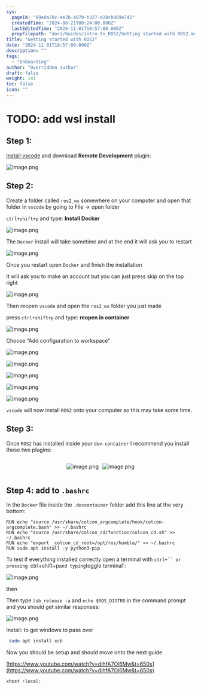 ```yaml
---
sys:
  pageId: "89e0a78c-4e2b-4070-b327-d28cb0694742"
  createdTime: "2024-08-21T00:24:00.000Z"
  lastEditedTime: "2024-11-01T18:57:00.000Z"
  propFilepath: "docs/Guides/intro_to_ROS2/Getting started with ROS2.md"
title: "Getting started with ROS2"
date: "2024-11-01T18:57:00.000Z"
description: ""
tags:
  - "Onboarding"
author: "Overridden author"
draft: false
weight: 141
toc: false
icon: ""
---
```


# TODO: add wsl install

## Step 1:

[Install vscode](https://code.visualstudio.com/download) and download **Remote Development** plugin:

![image.png](https://prod-files-secure.s3.us-west-2.amazonaws.com/d518164a-d88e-44d1-a4ee-3adb3bd8bce0/efb52993-1881-4a40-b95e-6f020334f022/image.png?X-Amz-Algorithm=AWS4-HMAC-SHA256&X-Amz-Content-Sha256=UNSIGNED-PAYLOAD&X-Amz-Credential=ASIAZI2LB466SUUDU56P%2F20250306%2Fus-west-2%2Fs3%2Faws4_request&X-Amz-Date=20250306T181049Z&X-Amz-Expires=3600&X-Amz-Security-Token=IQoJb3JpZ2luX2VjEOn%2F%2F%2F%2F%2F%2F%2F%2F%2F%2FwEaCXVzLXdlc3QtMiJGMEQCIDFQjVfsF2FxXK%2Bj5NccgIOU1kQZ2rO9mt3FJo1Is6OwAiB9tOnHaMcrw0ylkaSO%2B7i6f6hF5JubXjMQqHU4w3rjDCr%2FAwgyEAAaDDYzNzQyMzE4MzgwNSIMry0%2F0O5ufdrYON6JKtwDW7x1a1t%2BsgsToFGYtHJtmLVclE8zfpeS%2FrJRIlyuw8SwwjxtcXlUNwSs7BALfNyXI%2FvRMg08T8%2BSErhiQ74GF28eaRZImSpb4rEHI0O3%2FE3otFDw9pFM2Y%2BkheVupPsnsltx%2BY6GG2Ls9sKUlDrSOG%2F95uuQNn6SDr0adt1Gu%2BHTmRhA6QZVl%2B3fVorkgKhVStbuGP0ddvLkbnoX8EoRynL6JYmvKx46um4%2BvknxekyhXBB4knmpE7RqRbV%2FWGzAQ2KVoYxEw3oGWfKrtuxJhz3%2Frj7t4eUroH9gIX6zQzTsV7Vv2usTWdzyPSyNAp5un8Gbb7YpVM7pcEG39YbAhZYGAHTeEhe0Z5SkDGkuuK9eQZQhhltEyCM6DjrKqq42oSgwhPSMgYKAIeDWEPoIpneJopCLeMesNL5P%2BE4K3%2FFbEUFMWH0fmqrcTfwxSQR4Fg3Iy6D0jyy3g2L9ocA2LeDIkAnRaEV081qdYwTwRFHv%2Ba2Uv4LniKQ5xnHx0hMZ0AcfEE5BYytbAkX31fXNq9BVvN2MW73YGPR6W%2BOYq0gCrcdXyGVq0LfdXekvKNFdPgR0uQz%2FggNDxVgw3IjV6mihNWOAYI9HguRbNTlLOxtsbgT2J41uX9svFG8w8K2nvgY6pgEqXi8w%2BjFQBYzQZWUq7%2FlR35jv5fek%2BxkrJ2yVH%2FfGbaU%2F6jAln67ol0wsktsNqRnamAW8NoQGAt5K%2FX1L%2FFz2Wm4DX2sZRbwmFWzCcOw17RAM%2Fqd9bV9Vgfc7c65jJ4RcnZ1cGKgkkDZEDCP5ijqGEbnfvXQlWYFRQwAreS%2FmrF0lgCNBCnQHAG7RpdpaaJi3dO%2FuX2swgSJvsGiWrM54HqayQslw&X-Amz-Signature=85e1f74f64828148890b00b18d9f6cb26d6f8b1f4c35fef6c1cff3cd24d2b82b&X-Amz-SignedHeaders=host&x-id=GetObject)

## Step 2:

Create a folder called `ros2_ws` somewhere on your computer and open that folder in `vscode` by going to File → open folder 

`ctrl+shift+p` and type: **Install Docker**

![image.png](https://prod-files-secure.s3.us-west-2.amazonaws.com/d518164a-d88e-44d1-a4ee-3adb3bd8bce0/2269dc0e-1cd5-47ff-bceb-c04ad9b2eab0/image.png?X-Amz-Algorithm=AWS4-HMAC-SHA256&X-Amz-Content-Sha256=UNSIGNED-PAYLOAD&X-Amz-Credential=ASIAZI2LB466SUUDU56P%2F20250306%2Fus-west-2%2Fs3%2Faws4_request&X-Amz-Date=20250306T181049Z&X-Amz-Expires=3600&X-Amz-Security-Token=IQoJb3JpZ2luX2VjEOn%2F%2F%2F%2F%2F%2F%2F%2F%2F%2FwEaCXVzLXdlc3QtMiJGMEQCIDFQjVfsF2FxXK%2Bj5NccgIOU1kQZ2rO9mt3FJo1Is6OwAiB9tOnHaMcrw0ylkaSO%2B7i6f6hF5JubXjMQqHU4w3rjDCr%2FAwgyEAAaDDYzNzQyMzE4MzgwNSIMry0%2F0O5ufdrYON6JKtwDW7x1a1t%2BsgsToFGYtHJtmLVclE8zfpeS%2FrJRIlyuw8SwwjxtcXlUNwSs7BALfNyXI%2FvRMg08T8%2BSErhiQ74GF28eaRZImSpb4rEHI0O3%2FE3otFDw9pFM2Y%2BkheVupPsnsltx%2BY6GG2Ls9sKUlDrSOG%2F95uuQNn6SDr0adt1Gu%2BHTmRhA6QZVl%2B3fVorkgKhVStbuGP0ddvLkbnoX8EoRynL6JYmvKx46um4%2BvknxekyhXBB4knmpE7RqRbV%2FWGzAQ2KVoYxEw3oGWfKrtuxJhz3%2Frj7t4eUroH9gIX6zQzTsV7Vv2usTWdzyPSyNAp5un8Gbb7YpVM7pcEG39YbAhZYGAHTeEhe0Z5SkDGkuuK9eQZQhhltEyCM6DjrKqq42oSgwhPSMgYKAIeDWEPoIpneJopCLeMesNL5P%2BE4K3%2FFbEUFMWH0fmqrcTfwxSQR4Fg3Iy6D0jyy3g2L9ocA2LeDIkAnRaEV081qdYwTwRFHv%2Ba2Uv4LniKQ5xnHx0hMZ0AcfEE5BYytbAkX31fXNq9BVvN2MW73YGPR6W%2BOYq0gCrcdXyGVq0LfdXekvKNFdPgR0uQz%2FggNDxVgw3IjV6mihNWOAYI9HguRbNTlLOxtsbgT2J41uX9svFG8w8K2nvgY6pgEqXi8w%2BjFQBYzQZWUq7%2FlR35jv5fek%2BxkrJ2yVH%2FfGbaU%2F6jAln67ol0wsktsNqRnamAW8NoQGAt5K%2FX1L%2FFz2Wm4DX2sZRbwmFWzCcOw17RAM%2Fqd9bV9Vgfc7c65jJ4RcnZ1cGKgkkDZEDCP5ijqGEbnfvXQlWYFRQwAreS%2FmrF0lgCNBCnQHAG7RpdpaaJi3dO%2FuX2swgSJvsGiWrM54HqayQslw&X-Amz-Signature=ce47cf1d278f79cbee182088d889fcf7b1e08bc19c9caac880709defe0036b1b&X-Amz-SignedHeaders=host&x-id=GetObject)

The `Docker` install will take sometime and at the end it will ask you to restart

![image.png](https://prod-files-secure.s3.us-west-2.amazonaws.com/d518164a-d88e-44d1-a4ee-3adb3bd8bce0/ed233f78-be33-4b1f-b89c-9c346c0e961e/image.png?X-Amz-Algorithm=AWS4-HMAC-SHA256&X-Amz-Content-Sha256=UNSIGNED-PAYLOAD&X-Amz-Credential=ASIAZI2LB466SUUDU56P%2F20250306%2Fus-west-2%2Fs3%2Faws4_request&X-Amz-Date=20250306T181049Z&X-Amz-Expires=3600&X-Amz-Security-Token=IQoJb3JpZ2luX2VjEOn%2F%2F%2F%2F%2F%2F%2F%2F%2F%2FwEaCXVzLXdlc3QtMiJGMEQCIDFQjVfsF2FxXK%2Bj5NccgIOU1kQZ2rO9mt3FJo1Is6OwAiB9tOnHaMcrw0ylkaSO%2B7i6f6hF5JubXjMQqHU4w3rjDCr%2FAwgyEAAaDDYzNzQyMzE4MzgwNSIMry0%2F0O5ufdrYON6JKtwDW7x1a1t%2BsgsToFGYtHJtmLVclE8zfpeS%2FrJRIlyuw8SwwjxtcXlUNwSs7BALfNyXI%2FvRMg08T8%2BSErhiQ74GF28eaRZImSpb4rEHI0O3%2FE3otFDw9pFM2Y%2BkheVupPsnsltx%2BY6GG2Ls9sKUlDrSOG%2F95uuQNn6SDr0adt1Gu%2BHTmRhA6QZVl%2B3fVorkgKhVStbuGP0ddvLkbnoX8EoRynL6JYmvKx46um4%2BvknxekyhXBB4knmpE7RqRbV%2FWGzAQ2KVoYxEw3oGWfKrtuxJhz3%2Frj7t4eUroH9gIX6zQzTsV7Vv2usTWdzyPSyNAp5un8Gbb7YpVM7pcEG39YbAhZYGAHTeEhe0Z5SkDGkuuK9eQZQhhltEyCM6DjrKqq42oSgwhPSMgYKAIeDWEPoIpneJopCLeMesNL5P%2BE4K3%2FFbEUFMWH0fmqrcTfwxSQR4Fg3Iy6D0jyy3g2L9ocA2LeDIkAnRaEV081qdYwTwRFHv%2Ba2Uv4LniKQ5xnHx0hMZ0AcfEE5BYytbAkX31fXNq9BVvN2MW73YGPR6W%2BOYq0gCrcdXyGVq0LfdXekvKNFdPgR0uQz%2FggNDxVgw3IjV6mihNWOAYI9HguRbNTlLOxtsbgT2J41uX9svFG8w8K2nvgY6pgEqXi8w%2BjFQBYzQZWUq7%2FlR35jv5fek%2BxkrJ2yVH%2FfGbaU%2F6jAln67ol0wsktsNqRnamAW8NoQGAt5K%2FX1L%2FFz2Wm4DX2sZRbwmFWzCcOw17RAM%2Fqd9bV9Vgfc7c65jJ4RcnZ1cGKgkkDZEDCP5ijqGEbnfvXQlWYFRQwAreS%2FmrF0lgCNBCnQHAG7RpdpaaJi3dO%2FuX2swgSJvsGiWrM54HqayQslw&X-Amz-Signature=43bb4ed884f7e9a04eb9d21835ba96abe5169f5dad819a7ff780b7dff1fd6fcd&X-Amz-SignedHeaders=host&x-id=GetObject)

Once you restart open `Docker` and finish the installation

It will ask you to make an account but you can just press skip on the top right

![image.png](https://prod-files-secure.s3.us-west-2.amazonaws.com/d518164a-d88e-44d1-a4ee-3adb3bd8bce0/21010ad9-1659-4fd9-9f59-9932a09b2a3d/image.png?X-Amz-Algorithm=AWS4-HMAC-SHA256&X-Amz-Content-Sha256=UNSIGNED-PAYLOAD&X-Amz-Credential=ASIAZI2LB466SUUDU56P%2F20250306%2Fus-west-2%2Fs3%2Faws4_request&X-Amz-Date=20250306T181049Z&X-Amz-Expires=3600&X-Amz-Security-Token=IQoJb3JpZ2luX2VjEOn%2F%2F%2F%2F%2F%2F%2F%2F%2F%2FwEaCXVzLXdlc3QtMiJGMEQCIDFQjVfsF2FxXK%2Bj5NccgIOU1kQZ2rO9mt3FJo1Is6OwAiB9tOnHaMcrw0ylkaSO%2B7i6f6hF5JubXjMQqHU4w3rjDCr%2FAwgyEAAaDDYzNzQyMzE4MzgwNSIMry0%2F0O5ufdrYON6JKtwDW7x1a1t%2BsgsToFGYtHJtmLVclE8zfpeS%2FrJRIlyuw8SwwjxtcXlUNwSs7BALfNyXI%2FvRMg08T8%2BSErhiQ74GF28eaRZImSpb4rEHI0O3%2FE3otFDw9pFM2Y%2BkheVupPsnsltx%2BY6GG2Ls9sKUlDrSOG%2F95uuQNn6SDr0adt1Gu%2BHTmRhA6QZVl%2B3fVorkgKhVStbuGP0ddvLkbnoX8EoRynL6JYmvKx46um4%2BvknxekyhXBB4knmpE7RqRbV%2FWGzAQ2KVoYxEw3oGWfKrtuxJhz3%2Frj7t4eUroH9gIX6zQzTsV7Vv2usTWdzyPSyNAp5un8Gbb7YpVM7pcEG39YbAhZYGAHTeEhe0Z5SkDGkuuK9eQZQhhltEyCM6DjrKqq42oSgwhPSMgYKAIeDWEPoIpneJopCLeMesNL5P%2BE4K3%2FFbEUFMWH0fmqrcTfwxSQR4Fg3Iy6D0jyy3g2L9ocA2LeDIkAnRaEV081qdYwTwRFHv%2Ba2Uv4LniKQ5xnHx0hMZ0AcfEE5BYytbAkX31fXNq9BVvN2MW73YGPR6W%2BOYq0gCrcdXyGVq0LfdXekvKNFdPgR0uQz%2FggNDxVgw3IjV6mihNWOAYI9HguRbNTlLOxtsbgT2J41uX9svFG8w8K2nvgY6pgEqXi8w%2BjFQBYzQZWUq7%2FlR35jv5fek%2BxkrJ2yVH%2FfGbaU%2F6jAln67ol0wsktsNqRnamAW8NoQGAt5K%2FX1L%2FFz2Wm4DX2sZRbwmFWzCcOw17RAM%2Fqd9bV9Vgfc7c65jJ4RcnZ1cGKgkkDZEDCP5ijqGEbnfvXQlWYFRQwAreS%2FmrF0lgCNBCnQHAG7RpdpaaJi3dO%2FuX2swgSJvsGiWrM54HqayQslw&X-Amz-Signature=6c1d04299ab5046a778516ea9eced2fba67f10c2308a5492baf8eeaa02a4bd72&X-Amz-SignedHeaders=host&x-id=GetObject)

Then reopen `vscode` and open the `ros2_ws` folder you just made

press `ctrl+shift+p` and type: **reopen in container**

![image.png](https://prod-files-secure.s3.us-west-2.amazonaws.com/d518164a-d88e-44d1-a4ee-3adb3bd8bce0/4e93b8c2-41ad-488c-8095-c74205196118/image.png?X-Amz-Algorithm=AWS4-HMAC-SHA256&X-Amz-Content-Sha256=UNSIGNED-PAYLOAD&X-Amz-Credential=ASIAZI2LB466SUUDU56P%2F20250306%2Fus-west-2%2Fs3%2Faws4_request&X-Amz-Date=20250306T181049Z&X-Amz-Expires=3600&X-Amz-Security-Token=IQoJb3JpZ2luX2VjEOn%2F%2F%2F%2F%2F%2F%2F%2F%2F%2FwEaCXVzLXdlc3QtMiJGMEQCIDFQjVfsF2FxXK%2Bj5NccgIOU1kQZ2rO9mt3FJo1Is6OwAiB9tOnHaMcrw0ylkaSO%2B7i6f6hF5JubXjMQqHU4w3rjDCr%2FAwgyEAAaDDYzNzQyMzE4MzgwNSIMry0%2F0O5ufdrYON6JKtwDW7x1a1t%2BsgsToFGYtHJtmLVclE8zfpeS%2FrJRIlyuw8SwwjxtcXlUNwSs7BALfNyXI%2FvRMg08T8%2BSErhiQ74GF28eaRZImSpb4rEHI0O3%2FE3otFDw9pFM2Y%2BkheVupPsnsltx%2BY6GG2Ls9sKUlDrSOG%2F95uuQNn6SDr0adt1Gu%2BHTmRhA6QZVl%2B3fVorkgKhVStbuGP0ddvLkbnoX8EoRynL6JYmvKx46um4%2BvknxekyhXBB4knmpE7RqRbV%2FWGzAQ2KVoYxEw3oGWfKrtuxJhz3%2Frj7t4eUroH9gIX6zQzTsV7Vv2usTWdzyPSyNAp5un8Gbb7YpVM7pcEG39YbAhZYGAHTeEhe0Z5SkDGkuuK9eQZQhhltEyCM6DjrKqq42oSgwhPSMgYKAIeDWEPoIpneJopCLeMesNL5P%2BE4K3%2FFbEUFMWH0fmqrcTfwxSQR4Fg3Iy6D0jyy3g2L9ocA2LeDIkAnRaEV081qdYwTwRFHv%2Ba2Uv4LniKQ5xnHx0hMZ0AcfEE5BYytbAkX31fXNq9BVvN2MW73YGPR6W%2BOYq0gCrcdXyGVq0LfdXekvKNFdPgR0uQz%2FggNDxVgw3IjV6mihNWOAYI9HguRbNTlLOxtsbgT2J41uX9svFG8w8K2nvgY6pgEqXi8w%2BjFQBYzQZWUq7%2FlR35jv5fek%2BxkrJ2yVH%2FfGbaU%2F6jAln67ol0wsktsNqRnamAW8NoQGAt5K%2FX1L%2FFz2Wm4DX2sZRbwmFWzCcOw17RAM%2Fqd9bV9Vgfc7c65jJ4RcnZ1cGKgkkDZEDCP5ijqGEbnfvXQlWYFRQwAreS%2FmrF0lgCNBCnQHAG7RpdpaaJi3dO%2FuX2swgSJvsGiWrM54HqayQslw&X-Amz-Signature=6d2c187cb194ba15b6a448e579354c25dd2ae90c413d5f334cbab3e8eef21c41&X-Amz-SignedHeaders=host&x-id=GetObject)

Choose “Add configuration to workspace”

![image.png](https://prod-files-secure.s3.us-west-2.amazonaws.com/d518164a-d88e-44d1-a4ee-3adb3bd8bce0/9560b282-5060-4989-ba37-97e7b2c22476/image.png?X-Amz-Algorithm=AWS4-HMAC-SHA256&X-Amz-Content-Sha256=UNSIGNED-PAYLOAD&X-Amz-Credential=ASIAZI2LB466SUUDU56P%2F20250306%2Fus-west-2%2Fs3%2Faws4_request&X-Amz-Date=20250306T181049Z&X-Amz-Expires=3600&X-Amz-Security-Token=IQoJb3JpZ2luX2VjEOn%2F%2F%2F%2F%2F%2F%2F%2F%2F%2FwEaCXVzLXdlc3QtMiJGMEQCIDFQjVfsF2FxXK%2Bj5NccgIOU1kQZ2rO9mt3FJo1Is6OwAiB9tOnHaMcrw0ylkaSO%2B7i6f6hF5JubXjMQqHU4w3rjDCr%2FAwgyEAAaDDYzNzQyMzE4MzgwNSIMry0%2F0O5ufdrYON6JKtwDW7x1a1t%2BsgsToFGYtHJtmLVclE8zfpeS%2FrJRIlyuw8SwwjxtcXlUNwSs7BALfNyXI%2FvRMg08T8%2BSErhiQ74GF28eaRZImSpb4rEHI0O3%2FE3otFDw9pFM2Y%2BkheVupPsnsltx%2BY6GG2Ls9sKUlDrSOG%2F95uuQNn6SDr0adt1Gu%2BHTmRhA6QZVl%2B3fVorkgKhVStbuGP0ddvLkbnoX8EoRynL6JYmvKx46um4%2BvknxekyhXBB4knmpE7RqRbV%2FWGzAQ2KVoYxEw3oGWfKrtuxJhz3%2Frj7t4eUroH9gIX6zQzTsV7Vv2usTWdzyPSyNAp5un8Gbb7YpVM7pcEG39YbAhZYGAHTeEhe0Z5SkDGkuuK9eQZQhhltEyCM6DjrKqq42oSgwhPSMgYKAIeDWEPoIpneJopCLeMesNL5P%2BE4K3%2FFbEUFMWH0fmqrcTfwxSQR4Fg3Iy6D0jyy3g2L9ocA2LeDIkAnRaEV081qdYwTwRFHv%2Ba2Uv4LniKQ5xnHx0hMZ0AcfEE5BYytbAkX31fXNq9BVvN2MW73YGPR6W%2BOYq0gCrcdXyGVq0LfdXekvKNFdPgR0uQz%2FggNDxVgw3IjV6mihNWOAYI9HguRbNTlLOxtsbgT2J41uX9svFG8w8K2nvgY6pgEqXi8w%2BjFQBYzQZWUq7%2FlR35jv5fek%2BxkrJ2yVH%2FfGbaU%2F6jAln67ol0wsktsNqRnamAW8NoQGAt5K%2FX1L%2FFz2Wm4DX2sZRbwmFWzCcOw17RAM%2Fqd9bV9Vgfc7c65jJ4RcnZ1cGKgkkDZEDCP5ijqGEbnfvXQlWYFRQwAreS%2FmrF0lgCNBCnQHAG7RpdpaaJi3dO%2FuX2swgSJvsGiWrM54HqayQslw&X-Amz-Signature=502c2908ed7d92f09c6355ecb8a0a00e5406b36edc0f62419927355a51ffdb13&X-Amz-SignedHeaders=host&x-id=GetObject)

![image.png](https://prod-files-secure.s3.us-west-2.amazonaws.com/d518164a-d88e-44d1-a4ee-3adb3bd8bce0/2ee63f81-886b-48e8-a553-dc6e5eac99e4/image.png?X-Amz-Algorithm=AWS4-HMAC-SHA256&X-Amz-Content-Sha256=UNSIGNED-PAYLOAD&X-Amz-Credential=ASIAZI2LB466SUUDU56P%2F20250306%2Fus-west-2%2Fs3%2Faws4_request&X-Amz-Date=20250306T181049Z&X-Amz-Expires=3600&X-Amz-Security-Token=IQoJb3JpZ2luX2VjEOn%2F%2F%2F%2F%2F%2F%2F%2F%2F%2FwEaCXVzLXdlc3QtMiJGMEQCIDFQjVfsF2FxXK%2Bj5NccgIOU1kQZ2rO9mt3FJo1Is6OwAiB9tOnHaMcrw0ylkaSO%2B7i6f6hF5JubXjMQqHU4w3rjDCr%2FAwgyEAAaDDYzNzQyMzE4MzgwNSIMry0%2F0O5ufdrYON6JKtwDW7x1a1t%2BsgsToFGYtHJtmLVclE8zfpeS%2FrJRIlyuw8SwwjxtcXlUNwSs7BALfNyXI%2FvRMg08T8%2BSErhiQ74GF28eaRZImSpb4rEHI0O3%2FE3otFDw9pFM2Y%2BkheVupPsnsltx%2BY6GG2Ls9sKUlDrSOG%2F95uuQNn6SDr0adt1Gu%2BHTmRhA6QZVl%2B3fVorkgKhVStbuGP0ddvLkbnoX8EoRynL6JYmvKx46um4%2BvknxekyhXBB4knmpE7RqRbV%2FWGzAQ2KVoYxEw3oGWfKrtuxJhz3%2Frj7t4eUroH9gIX6zQzTsV7Vv2usTWdzyPSyNAp5un8Gbb7YpVM7pcEG39YbAhZYGAHTeEhe0Z5SkDGkuuK9eQZQhhltEyCM6DjrKqq42oSgwhPSMgYKAIeDWEPoIpneJopCLeMesNL5P%2BE4K3%2FFbEUFMWH0fmqrcTfwxSQR4Fg3Iy6D0jyy3g2L9ocA2LeDIkAnRaEV081qdYwTwRFHv%2Ba2Uv4LniKQ5xnHx0hMZ0AcfEE5BYytbAkX31fXNq9BVvN2MW73YGPR6W%2BOYq0gCrcdXyGVq0LfdXekvKNFdPgR0uQz%2FggNDxVgw3IjV6mihNWOAYI9HguRbNTlLOxtsbgT2J41uX9svFG8w8K2nvgY6pgEqXi8w%2BjFQBYzQZWUq7%2FlR35jv5fek%2BxkrJ2yVH%2FfGbaU%2F6jAln67ol0wsktsNqRnamAW8NoQGAt5K%2FX1L%2FFz2Wm4DX2sZRbwmFWzCcOw17RAM%2Fqd9bV9Vgfc7c65jJ4RcnZ1cGKgkkDZEDCP5ijqGEbnfvXQlWYFRQwAreS%2FmrF0lgCNBCnQHAG7RpdpaaJi3dO%2FuX2swgSJvsGiWrM54HqayQslw&X-Amz-Signature=1422841804d81bff359eb6f92afee12d595286049ca98c18484e51a93716fcd1&X-Amz-SignedHeaders=host&x-id=GetObject)

![image.png](https://prod-files-secure.s3.us-west-2.amazonaws.com/d518164a-d88e-44d1-a4ee-3adb3bd8bce0/ae1580b2-b048-407e-aed9-b584224a7a04/image.png?X-Amz-Algorithm=AWS4-HMAC-SHA256&X-Amz-Content-Sha256=UNSIGNED-PAYLOAD&X-Amz-Credential=ASIAZI2LB466SUUDU56P%2F20250306%2Fus-west-2%2Fs3%2Faws4_request&X-Amz-Date=20250306T181049Z&X-Amz-Expires=3600&X-Amz-Security-Token=IQoJb3JpZ2luX2VjEOn%2F%2F%2F%2F%2F%2F%2F%2F%2F%2FwEaCXVzLXdlc3QtMiJGMEQCIDFQjVfsF2FxXK%2Bj5NccgIOU1kQZ2rO9mt3FJo1Is6OwAiB9tOnHaMcrw0ylkaSO%2B7i6f6hF5JubXjMQqHU4w3rjDCr%2FAwgyEAAaDDYzNzQyMzE4MzgwNSIMry0%2F0O5ufdrYON6JKtwDW7x1a1t%2BsgsToFGYtHJtmLVclE8zfpeS%2FrJRIlyuw8SwwjxtcXlUNwSs7BALfNyXI%2FvRMg08T8%2BSErhiQ74GF28eaRZImSpb4rEHI0O3%2FE3otFDw9pFM2Y%2BkheVupPsnsltx%2BY6GG2Ls9sKUlDrSOG%2F95uuQNn6SDr0adt1Gu%2BHTmRhA6QZVl%2B3fVorkgKhVStbuGP0ddvLkbnoX8EoRynL6JYmvKx46um4%2BvknxekyhXBB4knmpE7RqRbV%2FWGzAQ2KVoYxEw3oGWfKrtuxJhz3%2Frj7t4eUroH9gIX6zQzTsV7Vv2usTWdzyPSyNAp5un8Gbb7YpVM7pcEG39YbAhZYGAHTeEhe0Z5SkDGkuuK9eQZQhhltEyCM6DjrKqq42oSgwhPSMgYKAIeDWEPoIpneJopCLeMesNL5P%2BE4K3%2FFbEUFMWH0fmqrcTfwxSQR4Fg3Iy6D0jyy3g2L9ocA2LeDIkAnRaEV081qdYwTwRFHv%2Ba2Uv4LniKQ5xnHx0hMZ0AcfEE5BYytbAkX31fXNq9BVvN2MW73YGPR6W%2BOYq0gCrcdXyGVq0LfdXekvKNFdPgR0uQz%2FggNDxVgw3IjV6mihNWOAYI9HguRbNTlLOxtsbgT2J41uX9svFG8w8K2nvgY6pgEqXi8w%2BjFQBYzQZWUq7%2FlR35jv5fek%2BxkrJ2yVH%2FfGbaU%2F6jAln67ol0wsktsNqRnamAW8NoQGAt5K%2FX1L%2FFz2Wm4DX2sZRbwmFWzCcOw17RAM%2Fqd9bV9Vgfc7c65jJ4RcnZ1cGKgkkDZEDCP5ijqGEbnfvXQlWYFRQwAreS%2FmrF0lgCNBCnQHAG7RpdpaaJi3dO%2FuX2swgSJvsGiWrM54HqayQslw&X-Amz-Signature=882762ea7ba738e636c9b55133498e529443dc198a9ec1455292f8a98d6e84a1&X-Amz-SignedHeaders=host&x-id=GetObject)

![image.png](https://prod-files-secure.s3.us-west-2.amazonaws.com/d518164a-d88e-44d1-a4ee-3adb3bd8bce0/53255b28-f75e-430f-b9e3-c0ac8577e42b/image.png?X-Amz-Algorithm=AWS4-HMAC-SHA256&X-Amz-Content-Sha256=UNSIGNED-PAYLOAD&X-Amz-Credential=ASIAZI2LB466SUUDU56P%2F20250306%2Fus-west-2%2Fs3%2Faws4_request&X-Amz-Date=20250306T181049Z&X-Amz-Expires=3600&X-Amz-Security-Token=IQoJb3JpZ2luX2VjEOn%2F%2F%2F%2F%2F%2F%2F%2F%2F%2FwEaCXVzLXdlc3QtMiJGMEQCIDFQjVfsF2FxXK%2Bj5NccgIOU1kQZ2rO9mt3FJo1Is6OwAiB9tOnHaMcrw0ylkaSO%2B7i6f6hF5JubXjMQqHU4w3rjDCr%2FAwgyEAAaDDYzNzQyMzE4MzgwNSIMry0%2F0O5ufdrYON6JKtwDW7x1a1t%2BsgsToFGYtHJtmLVclE8zfpeS%2FrJRIlyuw8SwwjxtcXlUNwSs7BALfNyXI%2FvRMg08T8%2BSErhiQ74GF28eaRZImSpb4rEHI0O3%2FE3otFDw9pFM2Y%2BkheVupPsnsltx%2BY6GG2Ls9sKUlDrSOG%2F95uuQNn6SDr0adt1Gu%2BHTmRhA6QZVl%2B3fVorkgKhVStbuGP0ddvLkbnoX8EoRynL6JYmvKx46um4%2BvknxekyhXBB4knmpE7RqRbV%2FWGzAQ2KVoYxEw3oGWfKrtuxJhz3%2Frj7t4eUroH9gIX6zQzTsV7Vv2usTWdzyPSyNAp5un8Gbb7YpVM7pcEG39YbAhZYGAHTeEhe0Z5SkDGkuuK9eQZQhhltEyCM6DjrKqq42oSgwhPSMgYKAIeDWEPoIpneJopCLeMesNL5P%2BE4K3%2FFbEUFMWH0fmqrcTfwxSQR4Fg3Iy6D0jyy3g2L9ocA2LeDIkAnRaEV081qdYwTwRFHv%2Ba2Uv4LniKQ5xnHx0hMZ0AcfEE5BYytbAkX31fXNq9BVvN2MW73YGPR6W%2BOYq0gCrcdXyGVq0LfdXekvKNFdPgR0uQz%2FggNDxVgw3IjV6mihNWOAYI9HguRbNTlLOxtsbgT2J41uX9svFG8w8K2nvgY6pgEqXi8w%2BjFQBYzQZWUq7%2FlR35jv5fek%2BxkrJ2yVH%2FfGbaU%2F6jAln67ol0wsktsNqRnamAW8NoQGAt5K%2FX1L%2FFz2Wm4DX2sZRbwmFWzCcOw17RAM%2Fqd9bV9Vgfc7c65jJ4RcnZ1cGKgkkDZEDCP5ijqGEbnfvXQlWYFRQwAreS%2FmrF0lgCNBCnQHAG7RpdpaaJi3dO%2FuX2swgSJvsGiWrM54HqayQslw&X-Amz-Signature=876f5f2d507a79a2e1dad99061c6441ba0a2af7e5cc3dccf45cb1ac449ce6a91&X-Amz-SignedHeaders=host&x-id=GetObject)

![image.png](https://prod-files-secure.s3.us-west-2.amazonaws.com/d518164a-d88e-44d1-a4ee-3adb3bd8bce0/7c562767-5af9-4ffb-97d1-327bcdf4ee00/image.png?X-Amz-Algorithm=AWS4-HMAC-SHA256&X-Amz-Content-Sha256=UNSIGNED-PAYLOAD&X-Amz-Credential=ASIAZI2LB466SUUDU56P%2F20250306%2Fus-west-2%2Fs3%2Faws4_request&X-Amz-Date=20250306T181049Z&X-Amz-Expires=3600&X-Amz-Security-Token=IQoJb3JpZ2luX2VjEOn%2F%2F%2F%2F%2F%2F%2F%2F%2F%2FwEaCXVzLXdlc3QtMiJGMEQCIDFQjVfsF2FxXK%2Bj5NccgIOU1kQZ2rO9mt3FJo1Is6OwAiB9tOnHaMcrw0ylkaSO%2B7i6f6hF5JubXjMQqHU4w3rjDCr%2FAwgyEAAaDDYzNzQyMzE4MzgwNSIMry0%2F0O5ufdrYON6JKtwDW7x1a1t%2BsgsToFGYtHJtmLVclE8zfpeS%2FrJRIlyuw8SwwjxtcXlUNwSs7BALfNyXI%2FvRMg08T8%2BSErhiQ74GF28eaRZImSpb4rEHI0O3%2FE3otFDw9pFM2Y%2BkheVupPsnsltx%2BY6GG2Ls9sKUlDrSOG%2F95uuQNn6SDr0adt1Gu%2BHTmRhA6QZVl%2B3fVorkgKhVStbuGP0ddvLkbnoX8EoRynL6JYmvKx46um4%2BvknxekyhXBB4knmpE7RqRbV%2FWGzAQ2KVoYxEw3oGWfKrtuxJhz3%2Frj7t4eUroH9gIX6zQzTsV7Vv2usTWdzyPSyNAp5un8Gbb7YpVM7pcEG39YbAhZYGAHTeEhe0Z5SkDGkuuK9eQZQhhltEyCM6DjrKqq42oSgwhPSMgYKAIeDWEPoIpneJopCLeMesNL5P%2BE4K3%2FFbEUFMWH0fmqrcTfwxSQR4Fg3Iy6D0jyy3g2L9ocA2LeDIkAnRaEV081qdYwTwRFHv%2Ba2Uv4LniKQ5xnHx0hMZ0AcfEE5BYytbAkX31fXNq9BVvN2MW73YGPR6W%2BOYq0gCrcdXyGVq0LfdXekvKNFdPgR0uQz%2FggNDxVgw3IjV6mihNWOAYI9HguRbNTlLOxtsbgT2J41uX9svFG8w8K2nvgY6pgEqXi8w%2BjFQBYzQZWUq7%2FlR35jv5fek%2BxkrJ2yVH%2FfGbaU%2F6jAln67ol0wsktsNqRnamAW8NoQGAt5K%2FX1L%2FFz2Wm4DX2sZRbwmFWzCcOw17RAM%2Fqd9bV9Vgfc7c65jJ4RcnZ1cGKgkkDZEDCP5ijqGEbnfvXQlWYFRQwAreS%2FmrF0lgCNBCnQHAG7RpdpaaJi3dO%2FuX2swgSJvsGiWrM54HqayQslw&X-Amz-Signature=b8cf41adcbe7d225761e07e102ae2c3113abe2b02326007d83543efdfff125c3&X-Amz-SignedHeaders=host&x-id=GetObject)

`vscode` will now install `ROS2` onto your computer so this may take some time.

## Step 3:

Once `ROS2` has installed inside your `dev-container` I recommend you install these two plugins:

<div style="display: flex;flex-direction: row; column-gap:10px; max-width: 630px;justify-content: center;">
<div>

![image.png](https://prod-files-secure.s3.us-west-2.amazonaws.com/d518164a-d88e-44d1-a4ee-3adb3bd8bce0/3fc3d550-5a54-4ba1-ba6b-faa01cdb7369/image.png?X-Amz-Algorithm=AWS4-HMAC-SHA256&X-Amz-Content-Sha256=UNSIGNED-PAYLOAD&X-Amz-Credential=ASIAZI2LB4666AKB246E%2F20250306%2Fus-west-2%2Fs3%2Faws4_request&X-Amz-Date=20250306T181054Z&X-Amz-Expires=3600&X-Amz-Security-Token=IQoJb3JpZ2luX2VjEOn%2F%2F%2F%2F%2F%2F%2F%2F%2F%2FwEaCXVzLXdlc3QtMiJHMEUCIHLmZX0ZuORpDviZ%2BiviQes7JivWNv2Gcc112dwfaXiuAiEAtz8DG7VWTq3JODbLRs%2BmUxa3DoudSkIaIU75BEvEN6kq%2FwMIMhAAGgw2Mzc0MjMxODM4MDUiDPrhKwy%2FRCk1rMvh5ircA8zuUkyGKPubGT2Kcatc2wZimLi%2B%2BMz3pjlibURg66h3r2hhE%2B4lBl1UScjNJvP3kKxNyUjkCukejMLyiXRigA%2F2JrcXq2Uvkcw6xTgT6Rzmo1tLCoxYBni%2F3cbnZc2yRN8mTlvuHhZ3%2Fc3mL0lEte3XvAT1fcK7Xhg%2Ffh%2FIEvjOkWmrRlW8Hk1ShQPkedj%2FbtSBkyCyfMAI7OwX1pdbxzDtCd%2FpBiVSGwTwSM%2FPk3pP%2F%2BA1grmDqciV3bTqkOwhTJQWmvmvnKNvmr7U8AjeODCE8rLLjZ%2BGKeQBTJambjPWEioz%2FL3WzAS3sZoi%2FsXxoZZjPUcEJNP9JzhExhIkaaWh1atnsQ4e%2FAmJYRDLOx0UBtpQm6EHpt5ValZvvnWA1hn9Bk8vDBQnmPdm%2B41sLRloTtW8N7%2B2OzjPhEpUCu8CS3027GpCl679EugkTXvVDEerxeRbB%2F%2BQ9%2BaNk%2FH%2BMcmseAxgh6TLVsaVVf2IXfU9EFPtth4g%2BQILqiXmCYJJwWG%2BA1O2svFAg57%2B%2FZwYbo3oSsCvBZq%2FVVKgwx%2F0p6PzOUhA9FKwYv%2BI4RTSQXx8dny4XQUuEkC%2B3R2MgC%2FECfieRj%2BFQ%2Fda8wzFgV7UGxZE9tP9OF0%2Fa4P%2BgptvMIeup74GOqUBEy1oN9hAkG0TPmZ3tBL9KluMVsX5zHlustRm%2Bxn906pSFdjX1CfvoKjPkbPFc9%2BDAU%2BKJ7aPaWlp8mR7ds1t2H9ahCXI02zFSCVWmnlab7imETYukY4L1AuQtdnxNV90LA8hsIhA198s0Iht3kgNubnAZMVKXr8nD47LUS1BWGqq8lszT6%2FaJMX1zhX%2BOHXl4tj%2BGG%2Fbz3bUSvpd6%2FQLy4SSSOEM&X-Amz-Signature=ef8e5e91051b034c10c6b945a7bf8b08b24cca2b7d0771b77baec1f319045e21&X-Amz-SignedHeaders=host&x-id=GetObject)

</div>
<div>

![image.png](https://prod-files-secure.s3.us-west-2.amazonaws.com/d518164a-d88e-44d1-a4ee-3adb3bd8bce0/d994cc66-13c2-4093-a5a3-f84cf4601a82/image.png?X-Amz-Algorithm=AWS4-HMAC-SHA256&X-Amz-Content-Sha256=UNSIGNED-PAYLOAD&X-Amz-Credential=ASIAZI2LB466TU7EMWZ4%2F20250306%2Fus-west-2%2Fs3%2Faws4_request&X-Amz-Date=20250306T181054Z&X-Amz-Expires=3600&X-Amz-Security-Token=IQoJb3JpZ2luX2VjEOn%2F%2F%2F%2F%2F%2F%2F%2F%2F%2FwEaCXVzLXdlc3QtMiJHMEUCIBxknBvSUDRD3C3XmpxnWbW2Z3dqAL4H4b3dlwQQZHUGAiEAvhN6ljzkXedFjKy0wuu5lvBSabQL3b%2FRQoOgezuy4CIq%2FwMIMhAAGgw2Mzc0MjMxODM4MDUiDABzevHdXLIza8ZxACrcA%2Fenf%2F6T7CpgrtHww92dlYpZn6dmChgwJ9Gx5G7rGoiYoktMBMR6U%2F36F0%2Faqw3a2yNuMLcjxUYXS97wQPPAKpqjBW8%2B12VbVIexK93IYBNW8klhWBrUVouwstHyBKz4LRqC36ty66R2qqbp%2FsVYaFXC6InSTkFolmByITfa3GBICxVjjswAOPI2uOPA0PrOXpK2QhJhPmDz6pzrkwrHq5e7UDEeuOuk4TXdj0fiMksLbxA2Ys%2F0B2xiN6mdrja2vBI7Q9NV3Z5y4tH9o17sQPDUK6M6GFAS40fZGpt2T%2B8n4QQ9aV28lBhXewO12LaEhkwHPXhCDkwqZO2BstmPBC9cDg53osEZJSB23IMCuWB1OaNSPFRaqSpzsrc0m3P3N3nXCYNUYp8yo9LNwHvzrSTQ5E%2BlHGft0Nh9hve9b2XGxNtzCSspe1nZhQMC866%2F4CgycEyom3jExykLl%2B%2B%2BtZ%2Fwdcf3%2F%2BDQPY2g7o%2F31py2b%2BHU6H0cv6f7QgvyGdWUVxlrFPn8cSs3KlVWOyTB0p8q9bNxs7OltsZBJpa4udRuzGecZmP%2BKc4k205Baah3uA3%2FUuRTX52PN6pGAM8wdOGR3VzUzsgcDNfVNQrIoTCcPcG9UWK3E6yntsneMPitp74GOqUBPniQsXVj8S1bI3aoHH7qw86uPf9usZ3jTPseU1peP%2Fdcy61PzVUhzod2LhNI8d3DUT6drhkP9%2BagkQjh2Gej4dOolC4gBBtvntzpUzPeAfrsFrKtv1y5WttiIsHmfUrSQLoGTI1EisCZ8WuUhaUGu1nawSqtoKwEDVnEClxmlUBp0NfyH5dVnEzaMrMzo8Hsf4EeZ%2FBsU%2BHoeKVdv4W2O2jTz%2Bgk&X-Amz-Signature=ed324db16c2e12bf3eff71d5db8a51bc8c03d3873543a6e8d3f55e439cd19a4c&X-Amz-SignedHeaders=host&x-id=GetObject)

</div>
</div>

## Step 4: add to `.bashrc`

In the `Docker` file inside the `.devcontainer` folder add this line at the very bottom: 

```docker
RUN echo "source /usr/share/colcon_argcomplete/hook/colcon-argcomplete.bash" >> ~/.bashrc
RUN echo "source /usr/share/colcon_cd/function/colcon_cd.sh" >> ~/.bashrc
RUN echo "export _colcon_cd_root=/opt/ros/humble/" >> ~/.bashrc
RUN sudo apt install -y python3-pip 
```

To test if everything installed correctly open a terminal with `ctrl+`` or pressing `ctrl+shift+p` and typing `toggle terminal`:

![image.png](https://prod-files-secure.s3.us-west-2.amazonaws.com/d518164a-d88e-44d1-a4ee-3adb3bd8bce0/6a4943d8-b04e-4c02-9a58-775f3384d1a5/image.png?X-Amz-Algorithm=AWS4-HMAC-SHA256&X-Amz-Content-Sha256=UNSIGNED-PAYLOAD&X-Amz-Credential=ASIAZI2LB466SUUDU56P%2F20250306%2Fus-west-2%2Fs3%2Faws4_request&X-Amz-Date=20250306T181049Z&X-Amz-Expires=3600&X-Amz-Security-Token=IQoJb3JpZ2luX2VjEOn%2F%2F%2F%2F%2F%2F%2F%2F%2F%2FwEaCXVzLXdlc3QtMiJGMEQCIDFQjVfsF2FxXK%2Bj5NccgIOU1kQZ2rO9mt3FJo1Is6OwAiB9tOnHaMcrw0ylkaSO%2B7i6f6hF5JubXjMQqHU4w3rjDCr%2FAwgyEAAaDDYzNzQyMzE4MzgwNSIMry0%2F0O5ufdrYON6JKtwDW7x1a1t%2BsgsToFGYtHJtmLVclE8zfpeS%2FrJRIlyuw8SwwjxtcXlUNwSs7BALfNyXI%2FvRMg08T8%2BSErhiQ74GF28eaRZImSpb4rEHI0O3%2FE3otFDw9pFM2Y%2BkheVupPsnsltx%2BY6GG2Ls9sKUlDrSOG%2F95uuQNn6SDr0adt1Gu%2BHTmRhA6QZVl%2B3fVorkgKhVStbuGP0ddvLkbnoX8EoRynL6JYmvKx46um4%2BvknxekyhXBB4knmpE7RqRbV%2FWGzAQ2KVoYxEw3oGWfKrtuxJhz3%2Frj7t4eUroH9gIX6zQzTsV7Vv2usTWdzyPSyNAp5un8Gbb7YpVM7pcEG39YbAhZYGAHTeEhe0Z5SkDGkuuK9eQZQhhltEyCM6DjrKqq42oSgwhPSMgYKAIeDWEPoIpneJopCLeMesNL5P%2BE4K3%2FFbEUFMWH0fmqrcTfwxSQR4Fg3Iy6D0jyy3g2L9ocA2LeDIkAnRaEV081qdYwTwRFHv%2Ba2Uv4LniKQ5xnHx0hMZ0AcfEE5BYytbAkX31fXNq9BVvN2MW73YGPR6W%2BOYq0gCrcdXyGVq0LfdXekvKNFdPgR0uQz%2FggNDxVgw3IjV6mihNWOAYI9HguRbNTlLOxtsbgT2J41uX9svFG8w8K2nvgY6pgEqXi8w%2BjFQBYzQZWUq7%2FlR35jv5fek%2BxkrJ2yVH%2FfGbaU%2F6jAln67ol0wsktsNqRnamAW8NoQGAt5K%2FX1L%2FFz2Wm4DX2sZRbwmFWzCcOw17RAM%2Fqd9bV9Vgfc7c65jJ4RcnZ1cGKgkkDZEDCP5ijqGEbnfvXQlWYFRQwAreS%2FmrF0lgCNBCnQHAG7RpdpaaJi3dO%2FuX2swgSJvsGiWrM54HqayQslw&X-Amz-Signature=26d4629c723b7f5fb29a43f564d1120d2131beb89e63ce373f007d90d8a3ce81&X-Amz-SignedHeaders=host&x-id=GetObject)

then 

Then type `lsb_release -a` and `echo $ROS_DISTRO` in the command prompt and you should get similar responses:

![image.png](https://prod-files-secure.s3.us-west-2.amazonaws.com/d518164a-d88e-44d1-a4ee-3adb3bd8bce0/3e635dec-a805-4e85-8b9e-d000e5b71a4e/image.png?X-Amz-Algorithm=AWS4-HMAC-SHA256&X-Amz-Content-Sha256=UNSIGNED-PAYLOAD&X-Amz-Credential=ASIAZI2LB466SUUDU56P%2F20250306%2Fus-west-2%2Fs3%2Faws4_request&X-Amz-Date=20250306T181049Z&X-Amz-Expires=3600&X-Amz-Security-Token=IQoJb3JpZ2luX2VjEOn%2F%2F%2F%2F%2F%2F%2F%2F%2F%2FwEaCXVzLXdlc3QtMiJGMEQCIDFQjVfsF2FxXK%2Bj5NccgIOU1kQZ2rO9mt3FJo1Is6OwAiB9tOnHaMcrw0ylkaSO%2B7i6f6hF5JubXjMQqHU4w3rjDCr%2FAwgyEAAaDDYzNzQyMzE4MzgwNSIMry0%2F0O5ufdrYON6JKtwDW7x1a1t%2BsgsToFGYtHJtmLVclE8zfpeS%2FrJRIlyuw8SwwjxtcXlUNwSs7BALfNyXI%2FvRMg08T8%2BSErhiQ74GF28eaRZImSpb4rEHI0O3%2FE3otFDw9pFM2Y%2BkheVupPsnsltx%2BY6GG2Ls9sKUlDrSOG%2F95uuQNn6SDr0adt1Gu%2BHTmRhA6QZVl%2B3fVorkgKhVStbuGP0ddvLkbnoX8EoRynL6JYmvKx46um4%2BvknxekyhXBB4knmpE7RqRbV%2FWGzAQ2KVoYxEw3oGWfKrtuxJhz3%2Frj7t4eUroH9gIX6zQzTsV7Vv2usTWdzyPSyNAp5un8Gbb7YpVM7pcEG39YbAhZYGAHTeEhe0Z5SkDGkuuK9eQZQhhltEyCM6DjrKqq42oSgwhPSMgYKAIeDWEPoIpneJopCLeMesNL5P%2BE4K3%2FFbEUFMWH0fmqrcTfwxSQR4Fg3Iy6D0jyy3g2L9ocA2LeDIkAnRaEV081qdYwTwRFHv%2Ba2Uv4LniKQ5xnHx0hMZ0AcfEE5BYytbAkX31fXNq9BVvN2MW73YGPR6W%2BOYq0gCrcdXyGVq0LfdXekvKNFdPgR0uQz%2FggNDxVgw3IjV6mihNWOAYI9HguRbNTlLOxtsbgT2J41uX9svFG8w8K2nvgY6pgEqXi8w%2BjFQBYzQZWUq7%2FlR35jv5fek%2BxkrJ2yVH%2FfGbaU%2F6jAln67ol0wsktsNqRnamAW8NoQGAt5K%2FX1L%2FFz2Wm4DX2sZRbwmFWzCcOw17RAM%2Fqd9bV9Vgfc7c65jJ4RcnZ1cGKgkkDZEDCP5ijqGEbnfvXQlWYFRQwAreS%2FmrF0lgCNBCnQHAG7RpdpaaJi3dO%2FuX2swgSJvsGiWrM54HqayQslw&X-Amz-Signature=217c08c2a2ec06badfa46cfcab384e1ff577fa872e582263e9c9b8305bee6bee&X-Amz-SignedHeaders=host&x-id=GetObject)

Install:  to get windows to pass over

```bash
 sudo apt install xcb
```

Now you should be setup and should move onto the next guide 

[https://www.youtube.com/watch?v=dihfA7Ol6Mw&t=650s](https://www.youtube.com/watch?v=dihfA7Ol6Mw&t=650s)

```python
xhost +local:
```
